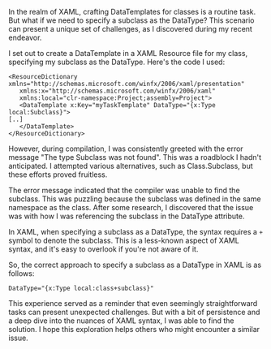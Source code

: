 In the realm of XAML, crafting DataTemplates for classes is a routine task. But what if we need to specify a subclass as the DataType? This scenario can present a unique set of challenges, as I discovered during my recent endeavor.

I set out to create a DataTemplate in a XAML Resource file for my class, specifying my subclass as the DataType. Here's the code I used:

 ```
<ResourceDictionary xmlns="http://schemas.microsoft.com/winfx/2006/xaml/presentation"
    xmlns:x="http://schemas.microsoft.com/winfx/2006/xaml"
    xmlns:local="clr-namespace:Project;assembly=Project">
    <DataTemplate x:Key="myTaskTemplate" DataType="{x:Type local:Subclass}">
[..]
    </DataTemplate>
</ResourceDictionary> 
```
 
However, during compilation, I was consistently greeted with the error message "The type Subclass was not found". This was a roadblock I hadn't anticipated. I attempted various alternatives, such as Class.Subclass, but these efforts proved fruitless.

The error message indicated that the compiler was unable to find the subclass. This was puzzling because the subclass was defined in the same namespace as the class. After some research, I discovered that the issue was with how I was referencing the subclass in the DataType attribute.

In XAML, when specifying a subclass as a DataType, the syntax requires a `+` symbol to denote the subclass. This is a less-known aspect of XAML syntax, and it's easy to overlook if you're not aware of it.

So, the correct approach to specify a subclass as a DataType in XAML is as follows:

`DataType="{x:Type local:class+subclass}"`

This experience served as a reminder that even seemingly straightforward tasks can present unexpected challenges. But with a bit of persistence and a deep dive into the nuances of XAML syntax, I was able to find the solution. I hope this exploration helps others who might encounter a similar issue.